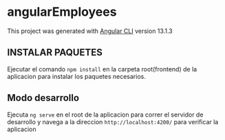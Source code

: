 # angularEmployees
This project was generated with [Angular CLI](https://github.com/angular/angular-cli) version 13.1.3

## INSTALAR PAQUETES

Ejecutar el comando `npm install` en la carpeta root(frontend) de la aplicacion para instalar los paquetes necesarios.


## Modo desarrollo

Ejecuta `ng serve` en el root de la aplicacion para correr el servidor de desarrollo y navega a la direccion `http://localhost:4200/` para verificar la aplicacion
